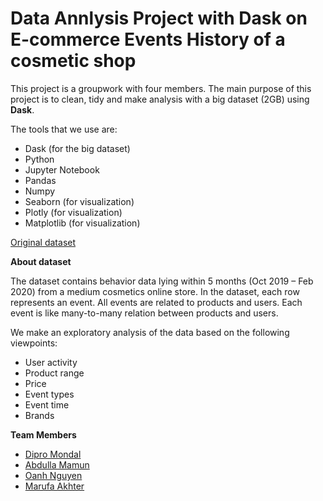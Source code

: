 
# Data Annlysis Project with Dask on E-commerce Events History of a cosmetic shop

This project is a groupwork with four members. The main purpose of this project is to clean, tidy and make analysis with a big dataset (2GB) using **Dask**. 

The tools that we use are:

- Dask (for the big dataset)
- Python
- Jupyter Notebook
- Pandas 
- Numpy
- Seaborn (for visualization)
- Plotly (for visualization)
- Matplotlib (for visualization)

[Original dataset](https://www.kaggle.com/mkechinov/ecommerce-events-history-in-cosmetics-shop/code)

**About dataset**

The dataset contains behavior data lying within 5 months (Oct 2019 – Feb 2020) from a medium cosmetics online store.
In the dataset, each row represents an event. All events are related to products and users. Each event is like many-to-many relation between products and users.

We make an exploratory analysis of the data based on the following viewpoints:
- User activity 
- Product range
- Price
- Event types
- Event time
- Brands

**Team Members**
- [Dipro Mondal](https://github.com/DiproMondal)
- [Abdulla Mamun](https://github.com/mamun-av)
- [Oanh Nguyen](https://github.com/oanhyenn)
- [Marufa Akhter](https://github.com/MarufaAkhter)

